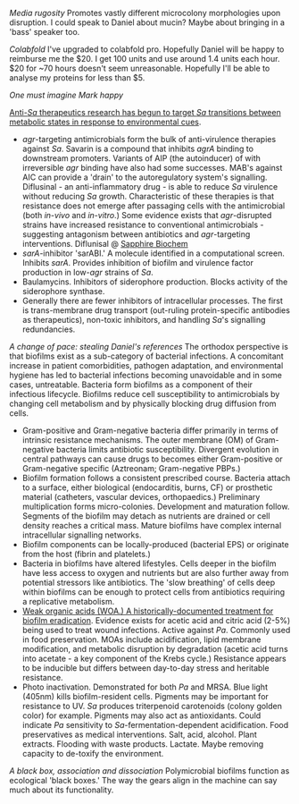 *Media rugosity*
Promotes vastly different microcolony morphologies upon disruption. I could speak to Daniel about mucin? Maybe about bringing in a 'bass' speaker too.

*Colabfold*
I've upgraded to colabfold pro. Hopefully Daniel will be happy to reimburse me the $20. I get 100 units and use around 1.4 units each hour. $20 for ~70 hours doesn't seem unreasonable. Hopefully I'll be able to analyse my proteins for less than $5.

*One must imagine Mark happy*

[Anti-*Sa* therapeutics research has begun to target *Sa* transitions between metabolic states in response to environmental cues](https://academic.oup.com/femspd/article/75/1/ftx005/2926030?login=true).
- *agr*-targeting antimicrobials form the bulk of anti-virulence therapies against *Sa*. Savarin is a compound that inhibits *agrA* binding to downstream promoters. Variants of AIP (the autoinducer) of with irreversible *agr* binding have also had some successes. MAB's against AIC can provide a 'drain' to the autoregulatory system's signalling. Diflusinal - an anti-inflammatory drug - is able to reduce *Sa* virulence without reducing *Sa* growth. Characteristic of these therapies is that resistance does not emerge after passaging cells with the antimicrobial (both *in-vivo* and *in-vitro*.) Some evidence exists that *agr*-disrupted strains have increased resistance to conventional antimicrobials - suggesting antagonism between antibiotics and *agr*-targeting interventions.
Diflunisal @ [Sapphire Biochem](https://www.sapphirebioscience.com/search?q=Diflunisal)
- *sarA*-inhibitor 'sarABI.' A molecule identified in a computational screen. Inhibits *sarA*. Provides inhibition of biofilm and virulence factor production in low-*agr* strains of *Sa*.
- Baulamycins. Inhibitors of siderophore production. Blocks activity of the siderophore synthase.
- Generally there are fewer inhibitors of intracellular processes. The first is trans-membrane drug transport (out-ruling protein-specific antibodies as therapeutics), non-toxic inhibitors, and handling *Sa*'s signalling redundancies.

*A change of pace: stealing Daniel's references*
The orthodox perspective is that biofilms exist as a sub-category of bacterial infections. A concomitant increase in patient comorbidities, pathogen adaptation, and environmental hygiene has led to bacterial infections becoming unavoidable and in some cases, untreatable. Bacteria form biofilms as a component of their infectious lifecycle. Biofilms reduce cell susceptibility to antimicrobials by changing cell metabolism and by physically blocking drug diffusion from cells.
- Gram-positive and Gram-negative bacteria differ primarily in terms of intrinsic resistance mechanisms. The outer membrane (OM) of Gram-negative bacteria limits antibiotic susceptibility. Divergent evolution in central pathways can cause drugs to becomes either Gram-positive or Gram-negative specific (Aztreonam; Gram-negative PBPs.)
- Biofilm formation follows a consistent prescribed course. Bacteria attach to a surface, either biological (endocarditis, burns, CF) or prosthetic material (catheters, vascular devices, orthopaedics.) Preliminary multiplication forms micro-colonies. Development and maturation follow. Segments of the biofilm may detach as nutrients are drained or cell density reaches a critical mass. Mature biofilms have complex internal intracellular signalling networks.
- Biofilm components can be locally-produced (bacterial EPS) or originate from the host (fibrin and platelets.)
- Bacteria in biofilms have altered lifestyles. Cells deeper in the biofilm have less access to oxygen and nutrients but are also further away from potential stressors like antibiotics. The 'slow breathing' of cells deep within biofilms can be enough to protect cells from antibiotics requiring a replicative metabolism.
- [Weak organic acids (WOA.) A historically-documented treatment for biofilm eradication](https://pmc.ncbi.nlm.nih.gov/articles/PMC5481657/). Evidence exists for acetic acid and citric acid (2-5%) being used to treat wound infections. Active against *Pa*. Commonly used in food preservation. MOAs include acidification, lipid membrane modification, and metabolic disruption by degradation (acetic acid turns into acetate - a key component of the Krebs cycle.) Resistance appears to be inducible but differs between day-to-day stress and heritable resistance.
- Photo inactivation. Demonstrated for both *Pa* and MRSA. Blue light (405nm) kills biofilm-resident cells. Pigments may be important for resistance to UV. *Sa* produces triterpenoid carotenoids (colony golden color) for example. Pigments may also act as antioxidants.
Could indicate *Pa* sensitivity to *Sa*-fermentation-dependent acidification.
Food preservatives as medical interventions. Salt, acid, alcohol. Plant extracts.
Flooding with waste products. Lactate. Maybe removing capacity to de-toxify the environment.

*A black box, association and dissociation*
Polymicrobial biofilms function as ecological 'black boxes.' The way the gears align in the machine can say much about its functionality.